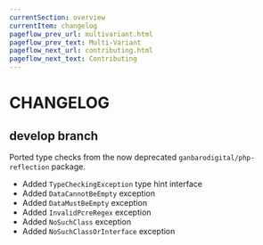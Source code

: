 ```yaml
---
currentSection: overview
currentItem: changelog
pageflow_prev_url: multivariant.html
pageflow_prev_text: Multi-Variant
pageflow_next_url: contributing.html
pageflow_next_text: Contributing
---
```

# CHANGELOG

## develop branch

Ported type checks from the now deprecated `ganbarodigital/php-reflection` package.

- Added `TypeCheckingException` type hint interface
- Added `DataCannotBeEmpty` exception
- Added `DataMustBeEmpty` exception
- Added `InvalidPcreRegex` exception
- Added `NoSuchClass` exception
- Added `NoSuchClassOrInterface` exception
